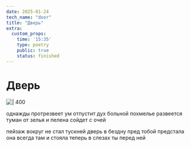 ```yaml
---
date: 2025-01-24
tech_name: "door"
title: "Дверь"
extra:
  custom_props:
    time: '15:35'
    type: poetry
    public: true
    status: finished
---
```

# Дверь

![ | 400](https://alchemmist.xyz/images/Pastedimage20250124153549.png)

однажды протрезвеет ум
отпустит дух больной похмелье
развеется туман от зелья
и пелена сойдет с очей

пейзаж вокруг не стал тускней
дверь в бездну пред тобой предстала
она всегда там и стояла
теперь в слезах ты перед ней

